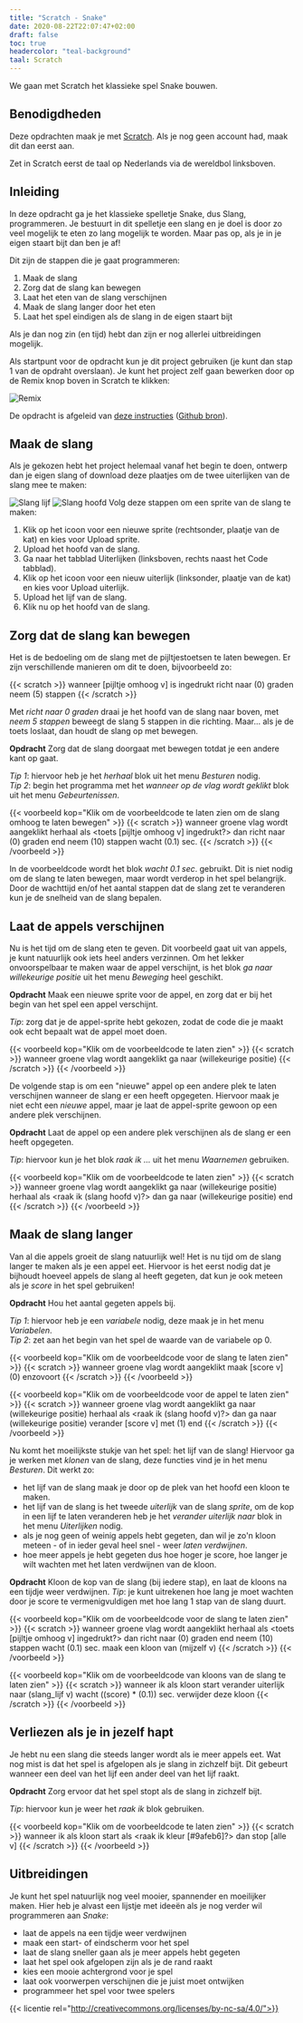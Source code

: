 ```yaml
---
title: "Scratch - Snake"
date: 2020-08-22T22:07:47+02:00
draft: false
toc: true
headercolor: "teal-background"
taal: Scratch
---
```


We gaan met Scratch het klassieke spel Snake bouwen.

<!--more-->

## Benodigdheden

Deze opdrachten maak je met [Scratch](https://scratch.mit.edu/). Als je nog geen account had, maak dit dan eerst aan.

Zet in Scratch eerst de taal op Nederlands via de wereldbol linksboven.

## Inleiding

In deze opdracht ga je het klassieke spelletje Snake, dus Slang, programmeren. Je bestuurt in dit spelletje een slang en je doel is door zo veel mogelijk te eten zo lang mogelijk te worden. Maar pas op, als je in je eigen staart bijt dan ben je af!

Dit zijn de stappen die je gaat programmeren:

1. Maak de slang
2. Zorg dat de slang kan bewegen
3. Laat het eten van de slang verschijnen
4. Maak de slang langer door het eten
5. Laat het spel eindigen als de slang in de eigen staart bijt

Als je dan nog zin (en tijd) hebt dan zijn er nog allerlei uitbreidingen mogelijk.

Als startpunt voor de opdracht kun je dit project gebruiken (je kunt dan stap 1 van de opdraht overslaan). Je kunt het project zelf gaan bewerken door op de Remix knop boven in Scratch te klikken:

![Remix](imgs/remix.png)

De opdracht is afgeleid van [deze instructies](https://bournetocode.com/projects/7-CS-ScratchArcade/pages/2_Lesson.html) ([Github bron](https://github.com/digixc/7-CS-ScratchArcade)).

## Maak de slang

Als je gekozen hebt het project helemaal vanaf het begin te doen, ontwerp dan je eigen slang of download deze plaatjes om de twee uiterlijken van de slang mee te maken:

![Slang lijf](imgs/slang_lijf.png) ![Slang hoofd](imgs/slang_hoofd.png)
Volg deze stappen om een sprite van de slang te maken:

1. Klik op het icoon voor een nieuwe sprite (rechtsonder, plaatje van de kat) en kies voor Upload sprite.
2. Upload het hoofd van de slang.
3. Ga naar het tabblad Uiterlijken (linksboven, rechts naast het Code tabblad).
4. Klik op het icoon voor een nieuw uiterlijk (linksonder, plaatje van de kat) en kies voor Upload uiterlijk.
5. Upload het lijf van de slang.
6. Klik nu op het hoofd van de slang.

## Zorg dat de slang kan bewegen

Het is de bedoeling om de slang met de pijltjestoetsen te laten bewegen. Er zijn verschillende manieren om dit te doen, bijvoorbeeld zo:

{{< scratch >}}
    wanneer [pijltje omhoog v] is ingedrukt
    richt naar (0) graden
    neem (5) stappen
{{< /scratch >}}

Met _richt naar 0 graden_ draai je het hoofd van de slang naar boven, met _neem 5 stappen_ beweegt de slang 5 stappen in die richting. 
Maar... als je de toets loslaat, dan houdt de slang op met bewegen.

**Opdracht** Zorg dat de slang doorgaat met bewegen totdat je een andere kant op gaat. 

 _Tip 1_: hiervoor heb je het _herhaal_ blok uit het menu _Besturen_ nodig.  
 _Tip 2_: begin het programma met het _wanneer op de vlag wordt geklikt_ blok uit het menu _Gebeurtenissen_.

{{< voorbeeld kop="Klik om de voorbeeldcode te laten zien om de slang omhoog te laten bewegen" >}}
{{< scratch >}}
      wanneer groene vlag wordt aangeklikt
      herhaal
      als &lt;toets [pijltje omhoog v] ingedrukt?&gt; dan
      richt naar (0) graden
      end
      neem (10) stappen
      wacht (0.1) sec.
{{< /scratch >}}
{{< /voorbeeld >}}

In de voorbeeldcode wordt het blok _wacht 0.1 sec_. gebruikt. Dit is niet nodig om de slang te laten bewegen, maar 
wordt verderop in het spel belangrijk. Door de wachttijd en/of het aantal stappen dat de slang zet te veranderen kun je
de snelheid van de slang bepalen.

## Laat de appels verschijnen

Nu is het tijd om de slang eten te geven. Dit voorbeeld gaat uit van appels, je kunt natuurlijk ook iets heel anders 
verzinnen. Om het lekker onvoorspelbaar te maken waar de appel verschijnt, is het blok _ga naar willekeurige positie_ uit 
het menu _Beweging_ heel geschikt.

**Opdracht** Maak een nieuwe sprite voor de appel, en zorg dat er bij het begin van het spel een appel verschijnt. 

_Tip_: zorg dat je de appel-sprite hebt gekozen, zodat de code die je maakt ook echt bepaalt wat de appel moet doen.

{{< voorbeeld kop="Klik om de voorbeeldcode te laten zien" >}}
{{< scratch >}}
    wanneer groene vlag wordt aangeklikt
    ga naar (willekeurige positie)
{{< /scratch >}}
{{< /voorbeeld >}}

De volgende stap is om een "nieuwe" appel op een andere plek te laten
verschijnen wanneer de slang er een heeft opgegeten. Hiervoor maak je niet echt
een *nieuwe* appel, maar je laat de appel-sprite gewoon op een andere plek
verschijnen.

**Opdracht** Laat de appel op een andere plek verschijnen als de slang er een
heeft opgegeten. 

_Tip_: hiervoor kun je het blok *raak ik ...* uit het menu *Waarnemen* gebruiken.

{{< voorbeeld kop="Klik om de voorbeeldcode te laten zien" >}}
{{< scratch >}}
      wanneer groene vlag wordt aangeklikt
      ga naar (willekeurige positie)
      herhaal
      als &lt;raak ik (slang hoofd v)?&gt; dan
      ga naar (willekeurige positie)
      end
{{< /scratch >}}
{{< /voorbeeld >}}

## Maak de slang langer

Van al die appels groeit de slang natuurlijk wel! Het is nu tijd om de slang
langer te maken als je een appel eet. Hiervoor is het eerst nodig dat je
bijhoudt hoeveel appels de slang al heeft gegeten, dat kun je ook meteen als
je *score* in het spel gebruiken!

**Opdracht** Hou het aantal gegeten appels bij. 

_Tip 1_: hiervoor heb je een *variabele* nodig, deze maak je in het menu *Variabelen*.   
_Tip 2_: zet aan het begin van het spel de waarde van de variabele op 0.

{{< voorbeeld kop="Klik om de voorbeeldcode voor de slang te laten zien" >}}
{{< scratch >}}
    wanneer groene vlag wordt aangeklikt
    maak [score v] (0)
    enzovoort
{{< /scratch >}}
{{< /voorbeeld >}}

{{< voorbeeld kop="Klik om de voorbeeldcode voor de appel te laten zien" >}}
{{< scratch >}}
    wanneer groene vlag wordt aangeklikt
    ga naar (willekeurige positie)
    herhaal
    als &lt;raak ik (slang hoofd v)?&gt; dan
    ga naar (willekeurige positie)
    verander [score v] met (1)
    end
{{< /scratch >}}
{{< /voorbeeld >}}

Nu komt het moeilijkste stukje van het spel: het lijf van de slang! Hiervoor
ga je werken met *klonen* van de slang, deze functies vind je in het menu
*Besturen*. Dit werkt zo:

* het lijf van de slang maak je door op de plek van het hoofd een kloon te
  maken.
* het lijf van de slang is het tweede *uiterlijk* van de slang *sprite*, om
  de kop in een lijf te laten veranderen heb je het *verander uiterlijk naar*
  blok in het menu *Uiterlijken* nodig.
* als je nog geen of weinig appels hebt gegeten, dan wil je zo'n kloon meteen - of in ieder 
  geval heel snel - weer *laten verdwijnen*.
* hoe meer appels je hebt gegeten dus hoe hoger je score, hoe langer je wilt
  wachten met het laten verdwijnen van de kloon.

**Opdracht** Kloon de kop van de slang (bij iedere stap), en laat de kloons
na een tijdje weer verdwijnen. *Tip*: je kunt uitrekenen hoe lang je moet
wachten door je score te vermenigvuldigen met hoe lang 1 stap van de slang
duurt.

{{< voorbeeld kop="Klik om de voorbeeldcode voor de slang te laten zien" >}}
{{< scratch >}}
      wanneer groene vlag wordt aangeklikt
      herhaal
      als &lt;toets [pijltje omhoog v] ingedrukt?&gt; dan
      richt naar (0) graden
      end
      neem (10) stappen
      wacht (0.1) sec.
      maak een kloon van (mijzelf v)
{{< /scratch >}}
{{< /voorbeeld >}}

{{< voorbeeld kop="Klik om de voorbeeldcode van kloons van de slang te laten zien" >}}
{{< scratch >}}
      wanneer ik als kloon start
      verander uiterlijk naar (slang_lijf v)
      wacht ((score) * (0.1)) sec.
      verwijder deze kloon
{{< /scratch >}}
{{< /voorbeeld >}}

## Verliezen als je in jezelf hapt

Je hebt nu een slang die steeds langer wordt als ie meer appels eet. Wat nog
mist is dat het spel is afgelopen als je slang in zichzelf bijt. Dit gebeurt
wanneer een deel van het lijf een ander deel van het lijf raakt.

**Opdracht** Zorg ervoor dat het spel stopt als de slang in zichzelf bijt.

*Tip*: hiervoor kun je weer het *raak ik* blok gebruiken.

{{< voorbeeld kop="Klik om de voorbeeldcode te laten zien" >}}
{{< scratch >}}
      wanneer ik als kloon start
      als &lt;raak ik kleur [#9afeb6]?&gt; dan
      stop [alle v]
{{< /scratch >}}
{{< /voorbeeld >}}

## Uitbreidingen

Je kunt het spel natuurlijk nog veel mooier, spannender en moeilijker maken.
Hier heb je alvast een lijstje met ideeën als je nog verder wil programmeren
aan *Snake*:

* laat de appels na een tijdje weer verdwijnen
* maak een start- of eindscherm voor het spel
* laat de slang sneller gaan als je meer appels hebt gegeten
* laat het spel ook afgelopen zijn als je de rand raakt
* kies een mooie achtergrond voor je spel
* laat ook voorwerpen verschijnen die je juist moet ontwijken
* programmeer het spel voor twee spelers

{{< licentie rel="http://creativecommons.org/licenses/by-nc-sa/4.0/">}}
